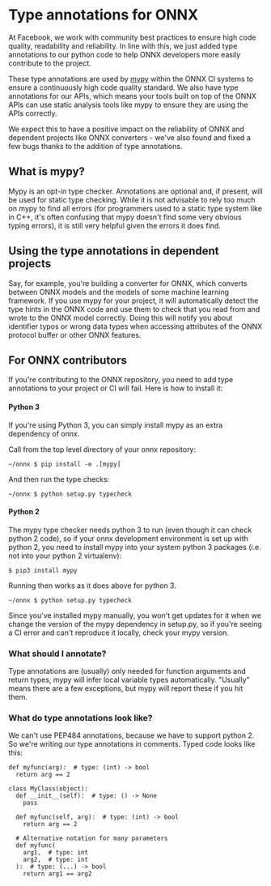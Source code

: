 # Type annotations for ONNX

At Facebook, we work with community best practices to ensure high code quality, readability and reliability. In line with this, we just added type annotations to our python code to help ONNX developers more easily contribute to the project.

These type annotations are used by [mypy](https://github.com/python/mypy) within the ONNX CI systems to ensure a continuously high code quality standard.
We also have type annotations for our APIs, which means your tools built on top of the ONNX APIs can use static analysis tools like mypy to ensure they are using the APIs correctly.

We expect this to have a positive impact on the reliability of ONNX and dependent projects like ONNX converters - we've also found and fixed a few bugs thanks to the addition of type annotations.

## What is mypy?
Mypy is an opt-in type checker. Annotations are optional and, if present, will be used for static type checking. While it is not advisable to rely too much on mypy to find all errors (for programmers used to a static type system like in C++, it's often confusing that mypy doesn't find some very obvious typing errors), it is still very helpful given the errors it does find.

## Using the type annotations in dependent projects
Say, for example, you're building a converter for ONNX, which converts between ONNX models and the models of some machine learning framework. If you use mypy for your project, it will automatically detect the type hints in the ONNX code and use them to check that you read from and wrote to the ONNX model correctly. Doing this will notify you about identifier typos or wrong data types when accessing attributes of the ONNX protocol buffer or other ONNX features.

## For ONNX contributors
If you're contributing to the ONNX repository, you need to add type annotations to your project or CI will fail. Here is how to install it:

#### Python 3
If you're using Python 3, you can simply install mypy as an extra dependency of onnx.

Call from the top level directory of your onnx repository:

    ~/onnx $ pip install -e .[mypy]

And then run the type checks:

    ~/onnx $ python setup.py typecheck

#### Python 2
The mypy type checker needs python 3 to run (even though it can check python 2 code), so if your onnx development environment is set up with python 2, you need to install mypy into your system python 3 packages (i.e. not into your python 2 virtualenv):

    $ pip3 install mypy

Running then works as it does above for python 3.

    ~/onnx $ python setup.py typecheck

Since you've installed mypy manually, you won't get updates for it when we change the version of the mypy dependency in setup.py, so if you're seeing a CI error and can't reproduce it locally, check your mypy version.

### What should I annotate?

Type annotations are (usually) only needed for function arguments and return types, mypy will infer local variable types automatically. "Usually" means there are a few exceptions, but mypy will report these if you hit them.

### What do type annotations look like?
We can't use PEP484 annotations, because we have to support python 2. So we're writing our type annotations in comments. Typed code looks like this:

    def myfunc(arg):  # type: (int) -> bool
      return arg == 2
    
    class MyClass(object):
      def __init__(self):  # type: () -> None
        pass
        
      def myfunc(self, arg):  # type: (int) -> bool
        return arg == 2
        
      # Alternative notation for many parameters
      def myfunc(
        arg1,  # type: int
        arg2,  # type: int
      ):  # type: (...) -> bool
        return arg1 == arg2
